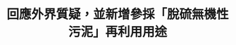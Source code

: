 ---
id: "70"
lang: zh-tw
publish: "TRUE"
description: 預告「經濟部事業廢棄物再利用管理辦法」修正草案
selected: "FALSE"
blog_selected: "FALSE"
thumbnail: https://cm.pdis.tw/images/post/1usm1inInRU_Dgxeu35XEV4828uNQZ6ka.jpg
title: 回應外界質疑，並新增參採「脫硫無機性污泥」再利用用途
introduction:
  content: 部會已經有既定的線上會議，PDIS在確保爭點明確、利害關係人都有被邀請的狀況下，並未另開協作會議，而是加入了他們的線上會議，並協助製作會議逐字稿，以增進公開透明。
  image: "-"
color: green
join:
  type: 部
  title: 經濟部公告：預告「經濟部事業廢棄物再利用管理辦法」第23條及第3條附表修正草案
  link: https://join.gov.tw/policies/detail/919de8fc-8984-4f12-a02c-a63f97ecc2a1
  image: https://cm.pdis.tw/images/post/1OzS2gNkp69F1YsonDXHFXN0wTG8Sz8hU.jpg
layout: post
departments:
  - 經濟部
embed:
  agenda_book:
    links:
      - "-"
  mind_map:
    links:
      - "-"
  ministry_slide:
    links:
      - "-"
  host_slide:
    links:
      - "-"
  live:
    links:
      - "-"
  transcript:
    links:
      - "https://sayit.pdis.nat.gov.tw/2020-05-07-%E9%96%8B%E6%94%BE%E6%94%BF%E5%BA%9C%E7%AC%AC70%E6%AC%A1%E5%8D%94%E4%BD%9C%E6%9C%83%E8%AD%B0"
pictures:
---